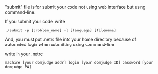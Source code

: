 "submit" file is for submit your code not using web interface but using command-line.

If you submit your code, write

	./submit -p [problem_name] -l [language] [filename]

And, you must put .netrc file into your home directory because of automated login when submitting using command-line

write in your .netrc

	machine [your domjudge addr] login [your domjudge ID] password [your domjudge PW]

